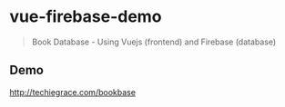 # vue-firebase-demo

> Book Database - Using Vuejs (frontend) and Firebase (database)

## Demo
http://techiegrace.com/bookbase
